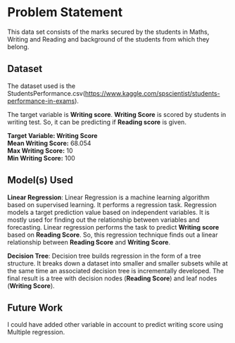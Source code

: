 # Problem Statement 
This data set consists of the marks secured by the students in Maths, Writing and Reading and background of the students from which they belong.
## Dataset

The dataset used is the StudentsPerformance.csv(https://www.kaggle.com/spscientist/students-performance-in-exams). 

The target variable is **Writing score**. **Writing Score** is scored by students in writing test. So, it can be predicting if **Reading score** is given.

**Target Variable: Writing Score**
<br>
**Mean Writing Score:** 68.054
<br>
**Max Writing Score:** 10
<br>
**Min Writing Score:** 100


## Model(s) Used

**Linear Regression**: Linear Regression is a machine learning algorithm based on supervised learning. It performs a regression task. Regression models a target prediction value based on independent variables. It is mostly used for finding out the relationship between variables and forecasting. Linear regression performs the task to predict **Writing score**  based on **Reading Score**. So, this regression technique finds out a linear relationship between **Reading Score** and **Writing Score**.

**Decision Tree**: Decision tree builds regression in the form of a tree structure. It breaks down a dataset into smaller and smaller subsets while at the same time an associated decision tree is incrementally developed. The final result is a tree with decision nodes (**Reading Score**) and leaf nodes (**Writing Score**).

## Future Work
I could have added other variable in account to predict writing score using Multiple regression.
